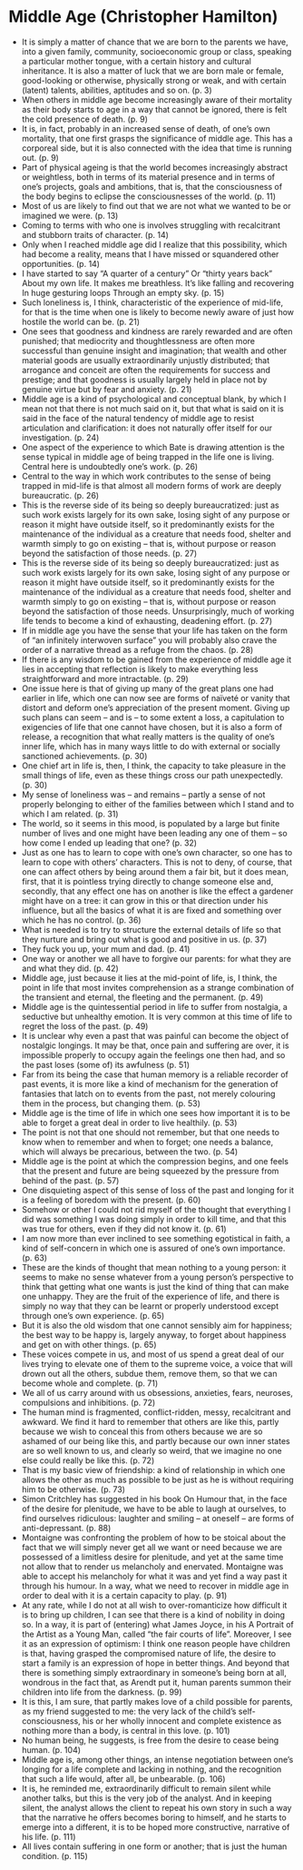 # Middle Age (Christopher Hamilton)
* It is simply a matter of chance that we are born to the parents we have, into a given family, community, socioeconomic group or class, speaking a particular mother tongue, with a certain history and cultural inheritance. It is also a matter of luck that we are born male or female, good-looking or otherwise, physically strong or weak, and with certain (latent) talents, abilities, aptitudes and so on. (p. 3)
* When others in middle age become increasingly aware of their mortality as their body starts to age in a way that cannot be ignored, there is felt the cold presence of death. (p. 9)
* It is, in fact, probably in an increased sense of death, of one’s own mortality, that one first grasps the significance of middle age. This has a corporeal side, but it is also connected with the idea that time is running out. (p. 9)
* Part of physical ageing is that the world becomes increasingly abstract or weightless, both in terms of its material presence and in terms of one’s projects, goals and ambitions, that is, that the consciousness of the body begins to eclipse the consciousnesses of the world. (p. 11)
* Most of us are likely to find out that we are not what we wanted to be or imagined we were. (p. 13)
* Coming to terms with who one is involves struggling with recalcitrant and stubborn traits of character. (p. 14)
* Only when I reached middle age did I realize that this possibility, which had become a reality, means that I have missed or squandered other opportunities. (p. 14)
* I have started to say
“A quarter of a century”
Or “thirty years back”
About my own life.
It makes me breathless.
It’s like falling and recovering
In huge gesturing loops
Through an empty sky. (p. 15)
* Such loneliness is, I think, characteristic of the experience of mid-life, for that is the time when one is likely to become newly aware of just how hostile the world can be. (p. 21)
* One sees that goodness and kindness are rarely rewarded and are often punished; that mediocrity and thoughtlessness are often more successful than genuine insight and imagination; that wealth and other material goods are usually extraordinarily unjustly distributed; that arrogance and conceit are often the requirements for success and prestige; and that goodness is usually largely held in place not by genuine virtue but by fear and anxiety. (p. 21)
* Middle age is a kind of psychological and conceptual blank, by which I mean not that there is not much said on it, but that what is said on it is said in the face of the natural tendency of middle age to resist articulation and clarification: it does not naturally offer itself for our investigation. (p. 24)
* One aspect of the experience to which Bate is drawing attention is the sense typical in middle age of being trapped in the life one is living. Central here is undoubtedly one’s work. (p. 26)
* Central to the way in which work contributes to the sense of being trapped in mid-life is that almost all modern forms of work are deeply bureaucratic. (p. 26)
* This is the reverse side of its being so deeply bureaucratized: just as such work exists largely for its own sake, losing sight of any purpose or reason it might have outside itself, so it predominantly exists for the maintenance of the individual as a creature that needs food, shelter and warmth simply to go on existing – that is, without purpose or reason beyond the satisfaction of those needs. (p. 27)
* This is the reverse side of its being so deeply bureaucratized: just as such work exists largely for its own sake, losing sight of any purpose or reason it might have outside itself, so it predominantly exists for the maintenance of the individual as a creature that needs food, shelter and warmth simply to go on existing – that is, without purpose or reason beyond the satisfaction of those needs. Unsurprisingly, much of working life tends to become a kind of exhausting, deadening effort. (p. 27)
* If in middle age you have the sense that your life has taken on the form of “an infinitely interwoven surface” you will probably also crave the order of a narrative thread as a refuge from the chaos. (p. 28)
* If there is any wisdom to be gained from the experience of middle age it lies in accepting that reflection is likely to make everything less straightforward and more intractable. (p. 29)
* One issue here is that of giving up many of the great plans one had earlier in life, which one can now see are forms of naïveté or vanity that distort and deform one’s appreciation of the present moment. Giving up such plans can seem – and is – to some extent a loss, a capitulation to exigencies of life that one cannot have chosen, but it is also a form of release, a recognition that what really matters is the quality of one’s inner life, which has in many ways little to do with external or socially sanctioned achievements. (p. 30)
* One chief art in life is, then, I think, the capacity to take pleasure in the small things of life, even as these things cross our path unexpectedly. (p. 30)
* My sense of loneliness was – and remains – partly a sense of not properly belonging to either of the families between which I stand and to which I am related. (p. 31)
* The world, so it seems in this mood, is populated by a large but finite number of lives and one might have been leading any one of them – so how come I ended up leading that one? (p. 32)
* Just as one has to learn to cope with one’s own character, so one has to learn to cope with others’ characters. This is not to deny, of course, that one can affect others by being around them a fair bit, but it does mean, first, that it is pointless trying directly to change someone else and, secondly, that any effect one has on another is like the effect a gardener might have on a tree: it can grow in this or that direction under his influence, but all the basics of what it is are fixed and something over which he has no control. (p. 36)
* What is needed is to try to structure the external details of life so that they nurture and bring out what is good and positive in us. (p. 37)
* They fuck you up, your mum and dad. (p. 41)
* One way or another we all have to forgive our parents: for what they are and what they did. (p. 42)
* Middle age, just because it lies at the mid-point of life, is, I think, the point in life that most invites comprehension as a strange combination of the transient and eternal, the fleeting and the permanent. (p. 49)
* Middle age is the quintessential period in life to suffer from nostalgia, a seductive but unhealthy emotion. It is very common at this time of life to regret the loss of the past. (p. 49)
* It is unclear why even a past that was painful can become the object of nostalgic longings. It may be that, once pain and suffering are over, it is impossible properly to occupy again the feelings one then had, and so the past loses (some of) its awfulness (p. 51)
* Far from its being the case that human memory is a reliable recorder of past events, it is more like a kind of mechanism for the generation of fantasies that latch on to events from the past, not merely colouring them in the process, but changing them. (p. 53)
* Middle age is the time of life in which one sees how important it is to be able to forget a great deal in order to live healthily. (p. 53)
* The point is not that one should not remember, but that one needs to know when to remember and when to forget; one needs a balance, which will always be precarious, between the two. (p. 54)
* Middle age is the point at which the compression begins, and one feels that the present and future are being squeezed by the pressure from behind of the past. (p. 57)
* One disquieting aspect of this sense of loss of the past and longing for it is a feeling of boredom with the present. (p. 60)
* Somehow or other I could not rid myself of the thought that everything I did was something I was doing simply in order to kill time, and that this was true for others, even if they did not know it. (p. 61)
* I am now more than ever inclined to see something egotistical in faith, a kind of self-concern in which one is assured of one’s own importance. (p. 63)
* These are the kinds of thought that mean nothing to a young person: it seems to make no sense whatever from a young person’s perspective to think that getting what one wants is just the kind of thing that can make one unhappy. They are the fruit of the experience of life, and there is simply no way that they can be learnt or properly understood except through one’s own experience. (p. 65)
* But it is also the old wisdom that one cannot sensibly aim for happiness; the best way to be happy is, largely anyway, to forget about happiness and get on with other things. (p. 65)
* These voices compete in us, and most of us spend a great deal of our lives trying to elevate one of them to the supreme voice, a voice that will drown out all the others, subdue them, remove them, so that we can become whole and complete. (p. 71)
* We all of us carry around with us obsessions, anxieties, fears, neuroses, compulsions and inhibitions. (p. 72)
* The human mind is fragmented, conflict-ridden, messy, recalcitrant and awkward. We find it hard to remember that others are like this, partly because we wish to conceal this from others because we are so ashamed of our being like this, and partly because our own inner states are so well known to us, and clearly so weird, that we imagine no one else could really be like this. (p. 72)
* That is my basic view of friendship: a kind of relationship in which one allows the other as much as possible to be just as he is without requiring him to be otherwise. (p. 73)
* Simon Critchley has suggested in his book On Humour that, in the face of the desire for plenitude, we have to be able to laugh at ourselves, to find ourselves ridiculous: laughter and smiling – at oneself – are forms of anti-depressant. (p. 88)
* Montaigne was confronting the problem of how to be stoical about the fact that we will simply never get all we want or need because we are possessed of a limitless desire for plenitude, and yet at the same time not allow that to render us melancholy and enervated. Montaigne was able to accept his melancholy for what it was and yet find a way past it through his humour. In a way, what we need to recover in middle age in order to deal with it is a certain capacity to play. (p. 91)
* At any rate, while I do not at all wish to over-romanticize how difficult it is to bring up children, I can see that there is a kind of nobility in doing so. In a way, it is part of (entering) what James Joyce, in his A Portrait of the Artist as a Young Man, called “the fair courts of life”. Moreover, I see it as an expression of optimism: I think one reason people have children is that, having grasped the compromised nature of life, the desire to start a family is an expression of hope in better things. And beyond that there is something simply extraordinary in someone’s being born at all, wondrous in the fact that, as Arendt put it, human parents summon their children into life from the darkness. (p. 99)
* It is this, I am sure, that partly makes love of a child possible for parents, as my friend suggested to me: the very lack of the child’s self-consciousness, his or her wholly innocent and complete existence as nothing more than a body, is central in this love. (p. 101)
* No human being, he suggests, is free from the desire to cease being human. (p. 104)
* Middle age is, among other things, an intense negotiation between one’s longing for a life complete and lacking in nothing, and the recognition that such a life would, after all, be unbearable. (p. 106)
* It is, he reminded me, extraordinarily difficult to remain silent while another talks, but this is the very job of the analyst. And in keeping silent, the analyst allows the client to repeat his own story in such a way that the narrative he offers becomes boring to himself, and he starts to emerge into a different, it is to be hoped more constructive, narrative of his life. (p. 111)
* All lives contain suffering in one form or another; that is just the human condition. (p. 115)